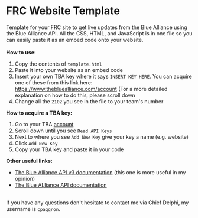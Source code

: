 # FRC Website Template
Template for your FRC site to get live updates from the Blue Alliance using the Blue Alliance API. All the CSS, HTML, and JavaScript is in one file so you can easily paste it as an embed code onto your website.
\
\
**How to use:**
1. Copy the contents of  `template.html`
2. Paste it into your website as an embed code
3. Insert your own TBA key where it says `INSERT KEY HERE`. You can acquire one of these from this link here: https://www.thebluealliance.com/account (For a more detailed explanation on how to do this, please scroll down
4. Change all the `2102` you see in the file to your team's number


**How to acquire a TBA key:**
1. Go to your TBA [account](https://www.thebluealliance.com/account)
2. Scroll down until you see `Read API Keys`
3. Next to where you see `Add New Key` give your key a name (e.g. website)
4. Click `Add New Key`
5. Copy your TBA key and paste it in your code


**Other useful links:**
- [The Blue Alliance API v3 documentation](https://www.thebluealliance.com/apidocs/v3) (this one is more useful in my opinion)
- [The Blue ALliance API documentation](https://www.thebluealliance.com/apidocs)

\
If you have any questions don't hesitate to contact me via Chief Delphi, my username is `cpaggron`.
